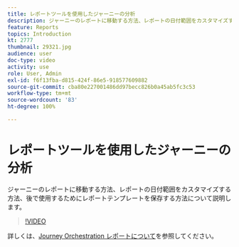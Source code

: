```yaml
---
title: レポートツールを使用したジャーニーの分析
description: ジャーニーのレポートに移動する方法、レポートの日付範囲をカスタマイズする方法、後で使用するためにレポートテンプレートを保存する方法について説明します。
feature: Reports
topics: Introduction
kt: 2777
thumbnail: 29321.jpg
audience: user
doc-type: video
activity: use
role: User, Admin
exl-id: f6f13fba-d815-424f-86e5-918577609882
source-git-commit: cba80e227001486dd97becc826b0a45ab5fc3c53
workflow-type: tm+mt
source-wordcount: '83'
ht-degree: 100%

---
```


# レポートツールを使用したジャーニーの分析

ジャーニーのレポートに移動する方法、レポートの日付範囲をカスタマイズする方法、後で使用するためにレポートテンプレートを保存する方法について説明します。

>[!VIDEO](https://video.tv.adobe.com/v/29321?quality=12&learn=on)

詳しくは、[Journey Orchestration レポートについて](https://experienceleague.adobe.com/docs/journeys/using/journey-reports/about-journey-reports.html?lang=ja)を参照してください。
